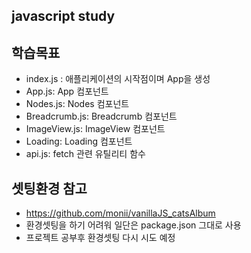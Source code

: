 ## javascript study

## 학습목표
+ index.js : 애플리케이션의 시작점이며 App을 생성
+ App.js: App 컴포넌트
+ Nodes.js: Nodes 컴포넌트
+ Breadcrumb.js: Breadcrumb 컴포넌트
+ ImageView.js: ImageView 컴포넌트
+ Loading: Loading 컴포넌트
+ api.js: fetch 관련 유틸리티 함수

## 셋팅환경 참고
+ https://github.com/monii/vanillaJS_catsAlbum
+ 환경셋팅을 하기 어려워 일단은 package.json 그대로 사용
+ 프로젝트 공부후 환경셋팅 다시 시도 예정
